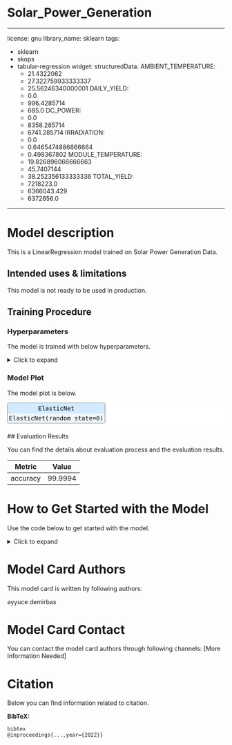 # Solar_Power_Generation

---
license: gnu
library_name: sklearn
tags:
- sklearn
- skops
- tabular-regression
widget:
  structuredData:
    AMBIENT_TEMPERATURE:
    - 21.4322062
    - 27.322759933333337
    - 25.56246340000001
    DAILY_YIELD:
    - 0.0
    - 996.4285714
    - 685.0
    DC_POWER:
    - 0.0
    - 8358.285714
    - 6741.285714
    IRRADIATION:
    - 0.0
    - 0.6465474886666664
    - 0.498367802
    MODULE_TEMPERATURE:
    - 19.826896066666663
    - 45.7407144
    - 38.252356133333336
    TOTAL_YIELD:
    - 7218223.0
    - 6366043.429
    - 6372656.0
---

# Model description

This is a LinearRegression model trained on Solar Power Generation Data.

## Intended uses & limitations

This model is not ready to be used in production.

## Training Procedure

### Hyperparameters

The model is trained with below hyperparameters.

<details>
<summary> Click to expand </summary>

| Hyperparameter   | Value      |
|------------------|------------|
| alpha            | 1.0        |
| copy_X           | True       |
| fit_intercept    | True       |
| l1_ratio         | 0.5        |
| max_iter         | 1000       |
| normalize        | deprecated |
| positive         | False      |
| precompute       | False      |
| random_state     | 0          |
| selection        | cyclic     |
| tol              | 0.0001     |
| warm_start       | False      |

</details>

### Model Plot

The model plot is below.

<style>#sk-a3a3b863-d5cf-4b57-9e19-e3d8f2db0a0b {color: black;background-color: white;}#sk-a3a3b863-d5cf-4b57-9e19-e3d8f2db0a0b pre{padding: 0;}#sk-a3a3b863-d5cf-4b57-9e19-e3d8f2db0a0b div.sk-toggleable {background-color: white;}#sk-a3a3b863-d5cf-4b57-9e19-e3d8f2db0a0b label.sk-toggleable__label {cursor: pointer;display: block;width: 100%;margin-bottom: 0;padding: 0.3em;box-sizing: border-box;text-align: center;}#sk-a3a3b863-d5cf-4b57-9e19-e3d8f2db0a0b div.sk-toggleable__content {max-height: 0;max-width: 0;overflow: hidden;text-align: left;background-color: #f0f8ff;}#sk-a3a3b863-d5cf-4b57-9e19-e3d8f2db0a0b div.sk-toggleable__content pre {margin: 0.2em;color: black;border-radius: 0.25em;background-color: #f0f8ff;}#sk-a3a3b863-d5cf-4b57-9e19-e3d8f2db0a0b input.sk-toggleable__control:checked~div.sk-toggleable__content {max-height: 200px;max-width: 100%;overflow: auto;}#sk-a3a3b863-d5cf-4b57-9e19-e3d8f2db0a0b div.sk-estimator input.sk-toggleable__control:checked~label.sk-toggleable__label {background-color: #d4ebff;}#sk-a3a3b863-d5cf-4b57-9e19-e3d8f2db0a0b div.sk-label input.sk-toggleable__control:checked~label.sk-toggleable__label {background-color: #d4ebff;}#sk-a3a3b863-d5cf-4b57-9e19-e3d8f2db0a0b input.sk-hidden--visually {border: 0;clip: rect(1px 1px 1px 1px);clip: rect(1px, 1px, 1px, 1px);height: 1px;margin: -1px;overflow: hidden;padding: 0;position: absolute;width: 1px;}#sk-a3a3b863-d5cf-4b57-9e19-e3d8f2db0a0b div.sk-estimator {font-family: monospace;background-color: #f0f8ff;border: 1px dotted black;border-radius: 0.25em;box-sizing: border-box;margin-bottom: 0.5em;}#sk-a3a3b863-d5cf-4b57-9e19-e3d8f2db0a0b div.sk-estimator:hover {background-color: #d4ebff;}#sk-a3a3b863-d5cf-4b57-9e19-e3d8f2db0a0b div.sk-parallel-item::after {content: "";width: 100%;border-bottom: 1px solid gray;flex-grow: 1;}#sk-a3a3b863-d5cf-4b57-9e19-e3d8f2db0a0b div.sk-label:hover label.sk-toggleable__label {background-color: #d4ebff;}#sk-a3a3b863-d5cf-4b57-9e19-e3d8f2db0a0b div.sk-serial::before {content: "";position: absolute;border-left: 1px solid gray;box-sizing: border-box;top: 2em;bottom: 0;left: 50%;}#sk-a3a3b863-d5cf-4b57-9e19-e3d8f2db0a0b div.sk-serial {display: flex;flex-direction: column;align-items: center;background-color: white;padding-right: 0.2em;padding-left: 0.2em;}#sk-a3a3b863-d5cf-4b57-9e19-e3d8f2db0a0b div.sk-item {z-index: 1;}#sk-a3a3b863-d5cf-4b57-9e19-e3d8f2db0a0b div.sk-parallel {display: flex;align-items: stretch;justify-content: center;background-color: white;}#sk-a3a3b863-d5cf-4b57-9e19-e3d8f2db0a0b div.sk-parallel::before {content: "";position: absolute;border-left: 1px solid gray;box-sizing: border-box;top: 2em;bottom: 0;left: 50%;}#sk-a3a3b863-d5cf-4b57-9e19-e3d8f2db0a0b div.sk-parallel-item {display: flex;flex-direction: column;position: relative;background-color: white;}#sk-a3a3b863-d5cf-4b57-9e19-e3d8f2db0a0b div.sk-parallel-item:first-child::after {align-self: flex-end;width: 50%;}#sk-a3a3b863-d5cf-4b57-9e19-e3d8f2db0a0b div.sk-parallel-item:last-child::after {align-self: flex-start;width: 50%;}#sk-a3a3b863-d5cf-4b57-9e19-e3d8f2db0a0b div.sk-parallel-item:only-child::after {width: 0;}#sk-a3a3b863-d5cf-4b57-9e19-e3d8f2db0a0b div.sk-dashed-wrapped {border: 1px dashed gray;margin: 0 0.4em 0.5em 0.4em;box-sizing: border-box;padding-bottom: 0.4em;background-color: white;position: relative;}#sk-a3a3b863-d5cf-4b57-9e19-e3d8f2db0a0b div.sk-label label {font-family: monospace;font-weight: bold;background-color: white;display: inline-block;line-height: 1.2em;}#sk-a3a3b863-d5cf-4b57-9e19-e3d8f2db0a0b div.sk-label-container {position: relative;z-index: 2;text-align: center;}#sk-a3a3b863-d5cf-4b57-9e19-e3d8f2db0a0b div.sk-container {display: inline-block;position: relative;}</style><div id="sk-a3a3b863-d5cf-4b57-9e19-e3d8f2db0a0b" class"sk-top-container"><div class="sk-container"><div class="sk-item"><div class="sk-estimator sk-toggleable"><input class="sk-toggleable__control sk-hidden--visually" id="d20384ee-8f34-4e73-b4a5-b15dfd56af7a" type="checkbox" checked><label class="sk-toggleable__label" for="d20384ee-8f34-4e73-b4a5-b15dfd56af7a">ElasticNet</label><div class="sk-toggleable__content"><pre>ElasticNet(random_state=0)</pre></div></div></div></div></div>

## Evaluation Results

You can find the details about evaluation process and the evaluation results.



| Metric   |   Value |
|----------|---------|
| accuracy | 99.9994 |

# How to Get Started with the Model

Use the code below to get started with the model.

<details>
<summary> Click to expand </summary>

```python
import pickle 
with open(dtc_pkl_filename, 'rb') as file: 
    clf = pickle.load(file)
```

</details>




# Model Card Authors

This model card is written by following authors:

ayyuce demirbas

# Model Card Contact

You can contact the model card authors through following channels:
[More Information Needed]

# Citation

Below you can find information related to citation.

**BibTeX:**
```
bibtex
@inproceedings{...,year={2022}}
```
